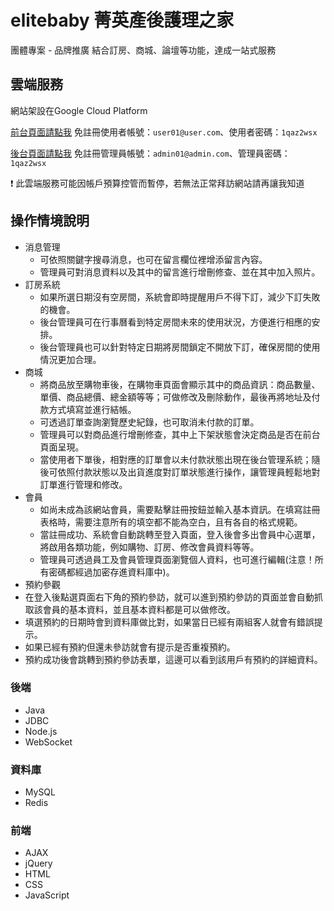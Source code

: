 # elitebaby 菁英產後護理之家

團體專案 - 品牌推廣
結合訂房、商城、論壇等功能，達成一站式服務

## 雲端服務
網站架設在Google Cloud Platform

[前台頁面請點我](http://104.199.226.245:8080/elitebaby/member/homepage.html)
免註冊使用者帳號：`user01@user.com`、使用者密碼：`1qaz2wsx`

[後台頁面請點我](http://104.199.226.245:8080/elitebaby/admin/member/emplogin.html)
免註冊管理員帳號：`admin01@admin.com`、管理員密碼：`1qaz2wsx`

:exclamation: 此雲端服務可能因帳戶預算控管而暫停，若無法正常拜訪網站請再讓我知道

## 操作情境說明

- 消息管理
  - 可依照關鍵字搜尋消息，也可在留言欄位裡增添留言內容。
  - 管理員可對消息資料以及其中的留言進行增刪修查、並在其中加入照片。
- 訂房系統
  - 如果所選日期沒有空房間，系統會即時提醒用戶不得下訂，減少下訂失敗的機會。
  - 後台管理員可在行事曆看到特定房間未來的使用狀況，方便進行相應的安排。
  - 後台管理員也可以針對特定日期將房間鎖定不開放下訂，確保房間的使用情況更加合理。
- 商城
  - 將商品放至購物車後，在購物車頁面會顯示其中的商品資訊：商品數量、單價、商品總價、總金額等等；可做修改及刪除動作，最後再將地址及付款方式填寫並進行結帳。
  - 可透過訂單查詢瀏覽歷史紀錄，也可取消未付款的訂單。
  - 管理員可以對商品進行增刪修查，其中上下架狀態會決定商品是否在前台頁面呈現。
  - 當使用者下單後，相對應的訂單會以未付款狀態出現在後台管理系統；隨後可依照付款狀態以及出貨進度對訂單狀態進行操作，讓管理員輕鬆地對訂單進行管理和修改。
- 會員
  - 如尚未成為該網站會員，需要點擊註冊按鈕並輸入基本資訊。在填寫註冊表格時，需要注意所有的填空都不能為空白，且有各自的格式規範。
  - 當註冊成功、系統會自動跳轉至登入頁面，登入後會多出會員中心選單，將啟用各類功能，例如購物、訂房、修改會員資料等等。
  - 管理員可透過員工及會員管理頁面瀏覽個人資料，也可進行編輯(注意！所有密碼都經過加密存進資料庫中)。
 - 預約參觀
  - 在登入後點選頁面右下角的預約參訪，就可以進到預約參訪的頁面並會自動抓取該會員的基本資料，並且基本資料都是可以做修改。
  - 填選預約的日期時會到資料庫做比對，如果當日已經有兩組客人就會有錯誤提示。
  - 如果已經有預約但還未參訪就會有提示是否重複預約。
  - 預約成功後會跳轉到預約參訪表單，這邊可以看到該用戶有預約的詳細資料。

### 後端

- Java
- JDBC
- Node.js
- WebSocket

### 資料庫

- MySQL
- Redis

### 前端

- AJAX
- jQuery
- HTML
- CSS
- JavaScript
